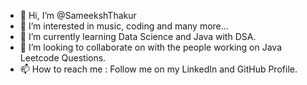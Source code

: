 - 👋 Hi, I’m @SameekshThakur
- 👀 I’m interested in music, coding and many more...
- 🌱 I’m currently learning Data Science and Java with DSA.
- 💞️ I’m looking to collaborate on with the people working on Java Leetcode Questions.
- 📫 How to reach me : Follow me on my LinkedIn and GitHub Profile.

<!---
SameekshThakur/SameekshThakur is a ✨ special ✨ repository because its `README.md` (this file) appears on your GitHub profile.
You can click the Preview link to take a look at your changes.
--->
